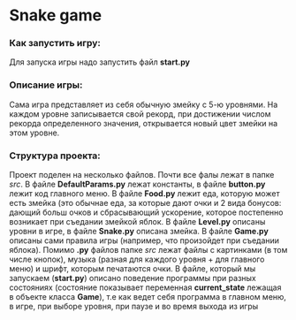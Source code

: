 # Snake game

### Как запустить игру:
Для запуска игры надо запустить файл <b>start.py</b>

### Описание игры:
Сама игра представляет из себя обычную змейку с 5-ю уровнями. На каждом уровне записывается свой рекорд, при достижении числом рекорда определенного значения, открывается новый цвет змейки на этом уровне.

### Структура проекта:
Проект поделен на несколько файлов. Почти все фалы лежат в папке <i>src</i>. В файле <b>DefaultParams.py</b> лежат константы, в файле <b>button.py</b> лежит код главного меню. В файле <b>Food.py</b> лежит еда, которую может есть змейка (это обычнае еда, за которые дают очки и 2 вида бонусов: дающий больш очков и сбрасывающий ускорение, которое постепенно возникает при съедании змейкой яблок. В файле <b>Level.py</b> описаны уровни в игре, в файле <b>Snake.py</b> описана змейка. В файле <b>Game.py</b> описаны сами правила игры (например, что произойдет при съедании яблока). 
Помимо <b>.py</b> файлов папке <i>src</i> лежат файлы с картинками (в том числе кнопок), музыка (разная для каждого уровня + для главного меню) и шрифт, которым печатаются очки.
В файле, который мы запускаем (<b>start.py</b>) описано поведение программы при разных состояниях (состояние показывает переменная <b>current_state</b> лежащая в объекте класса <b>Game</b>), т.е как ведет себя программа в главном меню, в игре, при выборе уровня, при паузе и во время выхода из игры
